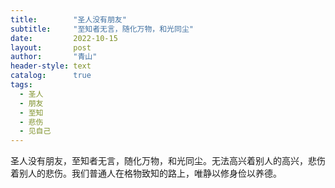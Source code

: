 ```yaml
---
title:        "圣人没有朋友"
subtitle:     "至知者无言，随化万物，和光同尘"
date:         2022-10-15
layout:       post
author:       "青山"
header-style: text
catalog:      true
tags:
  - 圣人
  - 朋友
  - 至知
  - 悲伤
  - 见自己
---
```


圣人没有朋友，至知者无言，随化万物，和光同尘。无法高兴着别人的高兴，悲伤着别人的悲伤。我们普通人在格物致知的路上，唯静以修身俭以养德。